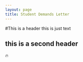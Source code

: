 ```yaml
---
layout: page
title: Student Demands Letter
---
```

#This is a header
this is just text
## this is a second header
🔥
